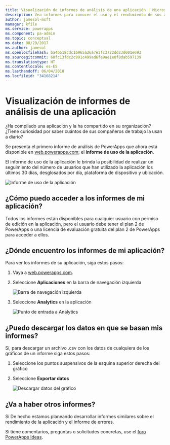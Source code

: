 ```yaml
---
title: Visualización de informes de análisis de una aplicación | Microsoft Docs
description: Vea informes para conocer el uso y el rendimiento de sus aplicaciones de PowerApps.
author: jamesol-msft
manager: kfile
ms.service: powerapps
ms.component: pa-admin
ms.topic: conceptual
ms.date: 08/29/2017
ms.author: jamesol
ms.openlocfilehash: ba4b518cdc1b965a26a7e3fc3722dd23d601e693
ms.sourcegitcommit: 68fc13fdc2c991c499ad6fe9ae1e0f8dab597139
ms.translationtype: HT
ms.contentlocale: es-ES
ms.lasthandoff: 06/04/2018
ms.locfileid: "34168214"
---
```

# <a name="view-analytics-reports-for-your-app"></a>Visualización de informes de análisis de una aplicación
¿Ha compilado una aplicación y la ha compartido en su organización?  ¿Tiene curiosidad por saber cuántos de sus compañeros de trabajo la usan a diario?

Se presenta el primero informe de análisis de PowerApps que ahora está disponible en [web.powerapps.com](https://web.powerapps.com); el **informe de uso de la aplicación**.

El informe de uso de la aplicación le brinda la posibilidad de realizar un seguimiento del número de usuarios que han utilizado la aplicación los últimos 30 días, desglosados por día, plataforma de dispositivo y ubicación.

![Informe de uso de la aplicación](./media/app-analytics/analytics.png)

## <a name="how-do-i-get-access-to-my-apps-reports"></a>¿Cómo puedo acceder a los informes de mi aplicación?
Todos los informes están disponibles para cualquier usuario con permiso de edición en la aplicación, pero el usuario debe tener el plan 2 de PowerApps o una licencia de evaluación gratuita del plan 2 de PowerApps para acceder a ellos.

## <a name="where-do-i-find-my-apps-reports"></a>¿Dónde encuentro los informes de mi aplicación?
Para ver los informes de su aplicación, siga estos pasos:

1. Vaya a [web.powerapps.com](https://web.powerapps.com).
2. Seleccione **Aplicaciones** en la barra de navegación izquierda
   
    ![Barra de navegación izquierda](./media/app-analytics/left-nav.png)
3. Seleccione **Analytics** en la aplicación
   
    ![Punto de entrada a Analytics](./media/app-analytics/analytics-entry-point.png)

## <a name="can-i-download-the-data-behind-my-reports"></a>¿Puedo descargar los datos en que se basan mis informes?
Sí, para descargar un archivo .csv con los datos de cualquiera de los gráficos de un informe siga estos pasos:

1. Seleccione los puntos suspensivos de la esquina superior derecha del gráfico
2. Seleccione **Exportar datos**
   
    ![Descargar datos del gráfico](./media/app-analytics/analytics-download.png)

## <a name="are-there-going-to-be-any-other-reports"></a>¿Va a haber otros informes?
Sí De hecho estamos planeando desarrollar informes similares sobre el rendimiento de la aplicación y el informe de errores.

Si tiene comentarios, preguntas o solicitudes concretas, use el [foro PowerApps Ideas](https://powerusers.microsoft.com/t5/PowerApps-Ideas/idb-p/PowerAppsIdeas).


